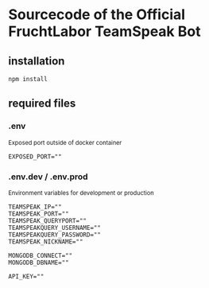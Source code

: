 # Sourcecode of the Official FruchtLabor TeamSpeak Bot

## installation

```
npm install
```

## required files

### .env

<sub>Exposed port outside of docker container

```
EXPOSED_PORT=""
```

### .env.dev / .env.prod

<sub>Environment variables for development or production

```
TEAMSPEAK_IP=""
TEAMSPEAK_PORT=""
TEAMSPEAK_QUERYPORT=""
TEAMSPEAKQUERY_USERNAME=""
TEAMSPEAKQUERY_PASSWORD=""
TEAMSPEAK_NICKNAME=""

MONGODB_CONNECT=""
MONGODB_DBNAME=""

API_KEY=""
```
